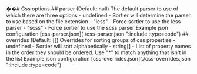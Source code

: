 ��#   C s s   o p t i o n s 
 
 
 
 # #   p a r s e r   ( D e f a u l t :   n u l l ) 
 
 
 
 T h e   d e f a u l t   p a r s e r   t o   u s e   o f   w h i c h   t h e r e   a r e   t h r e e   o p t i o n s 
 
 
 
 -   u n d e f i n e d   -   S o r t i e r   w i l l   d e t e r m i n e   t h e   p a r s e r   t o   u s e   b a s e d   o n   t h e   f i l e   e x t e n s i o n 
 
 -   " l e s s "   -   F o r c e   s o r t i e r   t o   u s e   t h e   l e s s   p a r s e r 
 
 -   " s c s s "   -   F o r c e   s o r t i e r   t o   u s e   t h e   s c s s   p a r s e r 
 
 
 
 E x a m p l e   j s o n   c o n f i g u r a t i o n 
 
 
 
 [ c s s - p a r s e r . j s o n ] ( . / c s s - p a r s e r . j s o n   " : i n c l u d e   : t y p e = c o d e " ) 
 
 
 
 # #   o v e r r i d e s   ( D e f a u l t :   [ ] ) 
 
 
 
 O v e r r i d e s   f o r   s o r t i n g   g r o u p s   o f   c s s   p r o p e r t i e s 
 
 
 
 -   u n d e f i n e d   -   S o r t i e r   w i l l   s o r t   a l p h a b e t i c a l l y 
 
 -   s t r i n g [ ]   -   L i s t   o f   p r o p e r t y   n a m e s   i n   t h e   o r d e r   t h e y   s h o u l d   b e   o r d e r e d .   U s e   " \ \* "   t o   m a t c h   a n y t h i n g   t h a t   i s n ' t   i n   t h e   l i s t 
 
 
 
 E x a m p l e   j s o n   c o n f i g u r a t i o n 
 
 
 
 [ c s s - o v e r r i d e s . j s o n ] ( . / c s s - o v e r r i d e s . j s o n   " : i n c l u d e   : t y p e = c o d e " ) 
 
 
